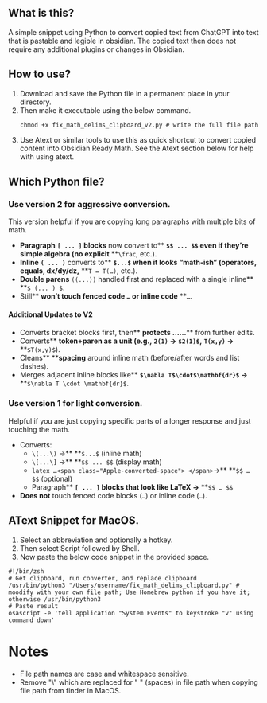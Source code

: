 ## What is this?

A simple snippet using Python to convert copied text from ChatGPT into text that is pastable and legible in obsidian. The copied text then does not require any additional plugins or changes in Obsidian.

## How to use?

1. Download and save the Python file in a permanent place in your directory.
2. Then make it executable using the below command.
   ```
   chmod +x fix_math_delims_clipboard_v2.py # write the full file path
   ```
3. Use Atext or similar tools to use this as quick shortcut to convert copied content into Obsidian Ready Math. See the Atext section below for help with using atext.

## Which Python file?

### Use version 2 for aggressive conversion.

This version helpful if you are copying long paragraphs with multiple bits of math.

* **Paragraph** **`[ ... ]` blocks** now convert to** **`$$ ... $$` even if they’re simple algebra (no explicit** **`\frac`, etc.).
* **Inline** **`( ... )`** converts to** **`$...$` when it looks “math-ish” (operators, equals, dx/dy/dz,** **`T = T(…)`, etc.).
* **Double parens** `((...))` handled first and replaced with a single inline** **`$ (... ) $`.
* Still** ****won’t touch** fenced code** **`…` or inline code** **``…``.

#### Additional Updates to V2

* Converts bracket blocks first, then** ****protects** **…**…**** from further edits.
* Converts** ****token+paren** as a unit (e.g.,** **`2(1)` →** **`$2(1)$`,** **`T(x,y)` →** **`$T(x,y)$`).
* Cleans** ****spacing** around inline math (before/after words and list dashes).
* Merges adjacent inline blocks like** **`$\nabla T$\cdot$\mathbf{dr}$` →** **`$\nabla T \cdot \mathbf{dr}$`.

### Use version 1 for light conversion.

Helpful if you are just copying specific parts of a longer response and just touching the math.

* Converts:
  * `\(...\)` →** **`$...$` (inline math)
  * `\[...\]` →** **`$$ ... $$` (display math)
  * `latex …<span class="Apple-converted-space"> </span>`→** **`$$ … $$` (optional)
  * Paragraph** **`[ ... ]` blocks that look like LaTeX →** **`$$ … $$`
* **Does not** touch fenced code blocks (`…`) or inline code (``…``).

## AText Snippet for MacOS.

1. Select an abbreviation and optionally a hotkey.
2. Then select Script followed by Shell.
3. Now paste the below code snippet in the provided space.

```
#!/bin/zsh
# Get clipboard, run converter, and replace clipboard
/usr/bin/python3 "/Users/username/fix_math_delims_clipboard.py" # moodify with your own file path; Use Homebrew python if you have it; otherwise /usr/bin/python3
# Paste result
osascript -e 'tell application "System Events" to keystroke "v" using command down'
```

# Notes

- File path names are case and whitespace sensitive.
- Remove "\\" which are replaced for " " (spaces) in file path when copying file path from finder in MacOS.
